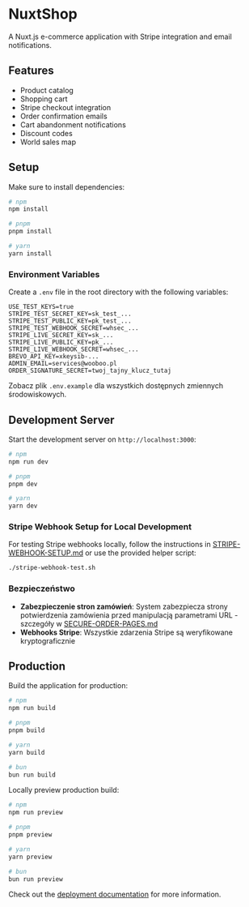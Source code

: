 # NuxtShop

A Nuxt.js e-commerce application with Stripe integration and email notifications.

## Features

- Product catalog
- Shopping cart
- Stripe checkout integration
- Order confirmation emails
- Cart abandonment notifications
- Discount codes
- World sales map

## Setup

Make sure to install dependencies:

```bash
# npm
npm install

# pnpm
pnpm install

# yarn
yarn install
```

### Environment Variables

Create a `.env` file in the root directory with the following variables:

```
USE_TEST_KEYS=true
STRIPE_TEST_SECRET_KEY=sk_test_...
STRIPE_TEST_PUBLIC_KEY=pk_test_...
STRIPE_TEST_WEBHOOK_SECRET=whsec_...
STRIPE_LIVE_SECRET_KEY=sk_...
STRIPE_LIVE_PUBLIC_KEY=pk_...
STRIPE_LIVE_WEBHOOK_SECRET=whsec_...
BREVO_API_KEY=xkeysib-...
ADMIN_EMAIL=services@wooboo.pl
ORDER_SIGNATURE_SECRET=twoj_tajny_klucz_tutaj
```

Zobacz plik `.env.example` dla wszystkich dostępnych zmiennych środowiskowych.

## Development Server

Start the development server on `http://localhost:3000`:

```bash
# npm
npm run dev

# pnpm
pnpm dev

# yarn
yarn dev
```

### Stripe Webhook Setup for Local Development

For testing Stripe webhooks locally, follow the instructions in [STRIPE-WEBHOOK-SETUP.md](STRIPE-WEBHOOK-SETUP.md) or use the provided helper script:

```bash
./stripe-webhook-test.sh
```

### Bezpieczeństwo

- **Zabezpieczenie stron zamówień**: System zabezpiecza strony potwierdzenia zamówienia przed manipulacją parametrami URL - szczegóły w [SECURE-ORDER-PAGES.md](SECURE-ORDER-PAGES.md)
- **Webhooks Stripe**: Wszystkie zdarzenia Stripe są weryfikowane kryptograficznie

## Production

Build the application for production:

```bash
# npm
npm run build

# pnpm
pnpm build

# yarn
yarn build

# bun
bun run build
```

Locally preview production build:

```bash
# npm
npm run preview

# pnpm
pnpm preview

# yarn
yarn preview

# bun
bun run preview
```

Check out the [deployment documentation](https://nuxt.com/docs/getting-started/deployment) for more information.
